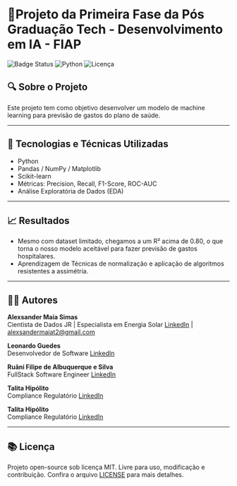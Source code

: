# 🏥Projeto da Primeira Fase da Pós Graduação Tech - Desenvolvimento em IA - FIAP

![Badge Status](https://img.shields.io/badge/status-em%20desenvolvimento-yellow)
![Python](https://img.shields.io/badge/Python-3.10-blue)
![Licença](https://img.shields.io/badge/licença-MIT-green)

## 🔍 Sobre o Projeto

Este projeto tem como objetivo desenvolver um modelo de machine learning para previsão de gastos do plano de saúde.

---

## 🧠 Tecnologias e Técnicas Utilizadas

- Python 
- Pandas / NumPy / Matplotlib 
- Scikit-learn
- Métricas: Precision, Recall, F1-Score, ROC-AUC
- Análise Exploratória de Dados (EDA)

---

## 📈 Resultados

- Mesmo com dataset limitado, chegamos a um R² acima de 0.80, o que torna o nosso modelo aceitável para fazer previsão de gastos hospitalares.
- Aprendizagem de Técnicas de normalização e aplicação de algoritmos resistentes a assimétria.

---

## 👨‍💼 Autores

**Alexsander Maia Simas**  
Cientista de Dados JR | Especialista em Energia Solar
[LinkedIn](https://www.linkedin.com/in/alexsander-maia-simas-371222112/) | [alexsandermaiat2@gmail.com](mailto:alexsandermaiat2@gmail.com)

**Leonardo Guedes**  
Desenvolvedor de Software 
[LinkedIn](https://www.linkedin.com/in/barros-leonardo/)

**Ruâni Filipe de Albuquerque e Silva**  
FullStack Software Engineer
[LinkedIn](https://www.linkedin.com/in/ruani-filipe-albuquerque/)

**Talita Hipólito**  
Compliance Regulatório 
[LinkedIn](https://www.linkedin.com/in/talita-hipólito-0b7101113/)

**Talita Hipólito**  
Compliance Regulatório 
[LinkedIn](https://www.linkedin.com/in/talita-hipólito-0b7101113/)

---

## 📚 Licença

Projeto open-source sob licença MIT. Livre para uso, modificação e contribuição. Confira o arquivo [LICENSE](./LICENSE) para mais detalhes.

